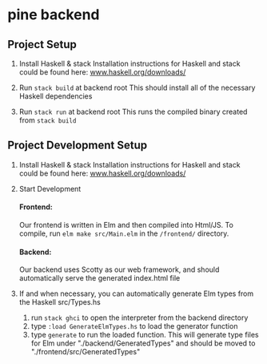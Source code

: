 # pine backend

## Project Setup

1. Install Haskell & stack
Installation instructions for Haskell and stack could be found here:
    www.haskell.org/downloads/

2. Run `stack build` at backend root
This should install all of the necessary Haskell dependencies

3. Run `stack run` at backend root
This runs the compiled binary created from `stack build`

## Project Development Setup

1. Install Haskell & stack
Installation instructions for Haskell and stack could be found here:
    www.haskell.org/downloads/

2. Start Development

    #### Frontend:
    Our frontend is written in Elm and then compiled into Html/JS. To compile, run `elm make src/Main.elm` in the `/frontend/` directory.
    #### Backend:
    Our backend uses Scotty as our web framework, and should automatically serve the generated index.html file

3. If and when necessary, you can automatically generate Elm types from the Haskell src/Types.hs
    1. run `stack ghci` to open the interpreter from the backend directory
    2. type `:load GenerateElmTypes.hs` to load the generator function
    2. type `generate` to run the loaded function. This will generate type files for Elm under "./backend/GeneratedTypes" and should be moved to "./frontend/src/GeneratedTypes"
